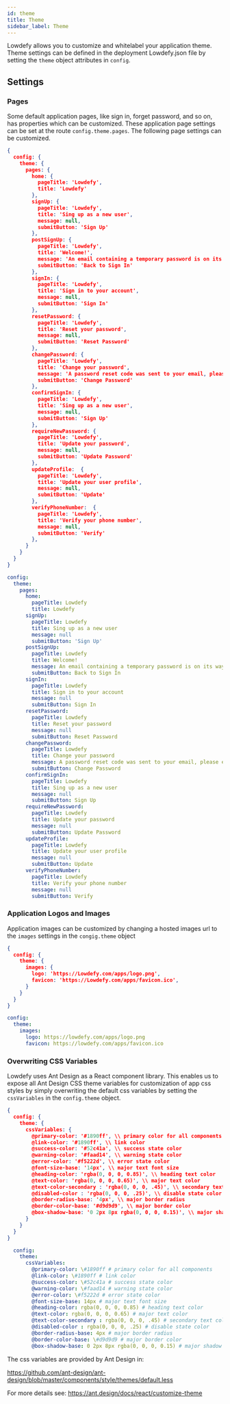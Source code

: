```yaml
---
id: theme
title: Theme
sidebar_label: Theme
---
```


Lowdefy allows you to customize and whitelabel your application theme. Theme settings can be defined in the deployment Lowdefy.json file by setting the `theme` object attributes in `config`.

## Settings

### Pages

Some default application pages, like sign in, forget password, and so on, has properties which can be customized. These application page settings can be set at the route `config.theme.pages`. The following page settings can be customized.

```json
{
  config: {
    theme: {
      pages: {
        home: {
          pageTitle: 'Lowdefy',
          title: 'Lowdefy'
        },
        signUp: {
          pageTitle: 'Lowdefy',
          title: 'Sing up as a new user',
          message: null,
          submitButton: 'Sign Up'
        },
        postSignUp: {
          pageTitle: 'Lowdefy',
          title: 'Welcome!',
          message: 'An email containing a temporary password is on its way. Please sign in using the provided temporary password to confirm your email.',
          submitButton: 'Back to Sign In'
        },
        signIn: {
          pageTitle: 'Lowdefy',
          title: 'Sign in to your account',
          message: null,
          submitButton: 'Sign In'
        },
        resetPassword: {
          pageTitle: 'Lowdefy',
          title: 'Reset your password',
          message: null,
          submitButton: 'Reset Password'
        },
        changePassword: {
          pageTitle: 'Lowdefy',
          title: 'Change your password',
          message: 'A password reset code was sent to your email, please enter the code in order to reset your password.',
          submitButton: 'Change Password'
        },
        confirmSignIn: {
          pageTitle: 'Lowdefy',
          title: 'Sing up as a new user',
          message: null,
          submitButton: 'Sign Up'
        },
        requireNewPassword: {
          pageTitle: 'Lowdefy',
          title: 'Update your password',
          message: null,
          submitButton: 'Update Password'
        },
        updateProfile:  {
          pageTitle: 'Lowdefy',
          title: 'Update your user profile',
          message: null,
          submitButton: 'Update'
        },
        verifyPhoneNumber:  {
          pageTitle: 'Lowdefy',
          title: 'Verify your phone number',
          message: null,
          submitButton: 'Verify'
        },
      }
    }
  }
}
```


```yaml
config:
  theme:
    pages:
      home:
        pageTitle: Lowdefy
        title: Lowdefy
      signUp:
        pageTitle: Lowdefy
        title: Sing up as a new user
        message: null
        submitButton: 'Sign Up'
      postSignUp:
        pageTitle: Lowdefy
        title: Welcome!
        message: An email containing a temporary password is on its way. Please sign in using the provided temporary password to confirm your email.
        submitButton: Back to Sign In
      signIn:
        pageTitle: Lowdefy
        title: Sign in to your account
        message: null
        submitButton: Sign In
      resetPassword:
        pageTitle: Lowdefy
        title: Reset your password
        message: null
        submitButton: Reset Password
      changePassword:
        pageTitle: Lowdefy
        title: Change your password
        message: A password reset code was sent to your email, please enter the code in order to reset your password.
        submitButton: Change Password
      confirmSignIn:
        pageTitle: Lowdefy
        title: Sing up as a new user
        message: null
        submitButton: Sign Up
      requireNewPassword:
        pageTitle: Lowdefy
        title: Update your password
        message: null
        submitButton: Update Password
      updateProfile:
        pageTitle: Lowdefy
        title: Update your user profile
        message: null
        submitButton: Update
      verifyPhoneNumber:
        pageTitle: Lowdefy
        title: Verify your phone number
        message: null
        submitButton: Verify
```

### Application Logos and Images

Application images can be customized by changing a hosted images url to the `images` settings in the `congig.theme` object

```json
{
  config: {
    theme: {
      images: {
        logo: 'https://Lowdefy.com/apps/logo.png',
        favicon: 'https://Lowdefy.com/apps/favicon.ico',
      }
    }
  }
}
```

```yaml
config:
  theme:
    images:
      logo: https://lowdefy.com/apps/logo.png
      favicon: https://lowdefy.com/apps/favicon.ico
```

### Overwriting CSS Variables

Lowdefy uses Ant Design as a React component library. This enables us to expose all Ant Design CSS theme variables for customization of app css styles by simply overwriting the default css variables by setting the `cssVariables` in the `config.theme` object. 

```json
{
  config: {
    theme: {
      cssVariables: {
        @primary-color: '#1890ff', \\ primary color for all components
        @link-color: '#1890ff', \\ link color
        @success-color: '#52c41a', \\ success state color
        @warning-color: '#faad14', \\ warning state color
        @error-color: '#f5222d', \\ error state color
        @font-size-base: '14px', \\ major text font size
        @heading-color: 'rgba(0, 0, 0, 0.85)', \\ heading text color
        @text-color: 'rgba(0, 0, 0, 0.65)', \\ major text color
        @text-color-secondary : 'rgba(0, 0, 0, .45)', \\ secondary text color
        @disabled-color : 'rgba(0, 0, 0, .25)', \\ disable state color
        @border-radius-base: '4px', \\ major border radius
        @border-color-base: '#d9d9d9', \\ major border color
        @box-shadow-base: '0 2px 8px rgba(0, 0, 0, 0.15)', \\ major shadow for layers
      }
    }
  }
}
```

```yaml
  config:
    theme:
      cssVariables: 
        @primary-color: \#1890ff # primary color for all components
        @link-color: \#1890ff # link color
        @success-color: \#52c41a # success state color
        @warning-color: \#faad14 # warning state color
        @error-color: \#f5222d # error state color
        @font-size-base: 14px # major text font size
        @heading-color: rgba(0, 0, 0, 0.85) # heading text color
        @text-color: rgba(0, 0, 0, 0.65) # major text color
        @text-color-secondary : rgba(0, 0, 0, .45) # secondary text color
        @disabled-color : rgba(0, 0, 0, .25) # disable state color
        @border-radius-base: 4px # major border radius
        @border-color-base: \#d9d9d9 # major border color
        @box-shadow-base: 0 2px 8px rgba(0, 0, 0, 0.15) # major shadow for layers
```

The css variables are provided by Ant Design in:

https://github.com/ant-design/ant-design/blob/master/components/style/themes/default.less

For more details see:
https://ant.design/docs/react/customize-theme